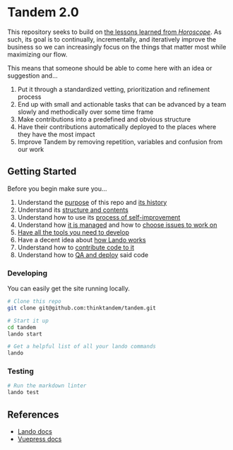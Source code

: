 # Tandem 2.0

This repository seeks to build on [the lessons learned from _Horoscope_](https://docs.thinktandem.io/manifesto/history.html#horoscope). As such, its goal is to continually, incrementally, and iteratively improve the business so we can increasingly focus on the things that matter most while maximizing our flow.

This means that someone should be able to come here with an idea or suggestion and...

1. Put it through a standardized vetting, prioritization and refinement process
2. End up with small and actionable tasks that can be advanced by a team slowly and methodically over some time frame
3. Make contributions into a predefined and obvious structure
4. Have their contributions automatically deployed to the places where they have the most impact
5. Improve Tandem by removing repetition, variables and confusion from our work

## Getting Started

Before you begin make sure you...

1. Understand the [purpose](https://docs.thinktandem.io/guides/improve-tandem.html#understanding-the-specifics) of this repo and [its history](https://docs.thinktandem.io/manifesto/history.html#horoscope)
2. Understand its [structure and contents](https://docs.thinktandem.io/guides/improve-tandem.html#understanding-the-structure)
3. Understand how to use its [process of self-improvement](https://docs.thinktandem.io/guides/improve-tandem.html#suggesting-a-change)
4. Understand how [it is managed](https://docs.thinktandem.io/guides/improve-tandem.html#managing-the-process) and how to [choose issues to work on](https://docs.thinktandem.io/guides/improve-tandem.html#choosing-an-issue)
5. [Have all the tools you need to develop](https://docs.thinktandem.io/handbook/tools.html)
6. Have a decent idea about [how Lando works](https://docs.devwithlando.io/started.html)
7. Understand how to [contribute code to it](https://docs.thinktandem.io/guides/contributing-code.html)
8. Understand how to [QA and deploy](https://docs.thinktandem.io/guides/qaing-code.html) said code

### Developing

You can easily get the site running locally.

```bash
# Clone this repo
git clone git@github.com:thinktandem/tandem.git

# Start it up
cd tandem
lando start

# Get a helpful list of all your lando commands
lando
```

### Testing

```bash
# Run the markdown linter
lando test
```

## References

* [Lando docs](https://docs.devwithlando.io/)
* [Vuepress docs](https://vuepress.vuejs.org)
